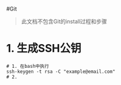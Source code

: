 #Git 

>  此文档不包含Git的install过程和步骤
# 1. 生成SSH公钥

```shell
# 1. 在bash中执行
ssh-keygen -t rsa -C "example@email.com"
# 2. 
```
